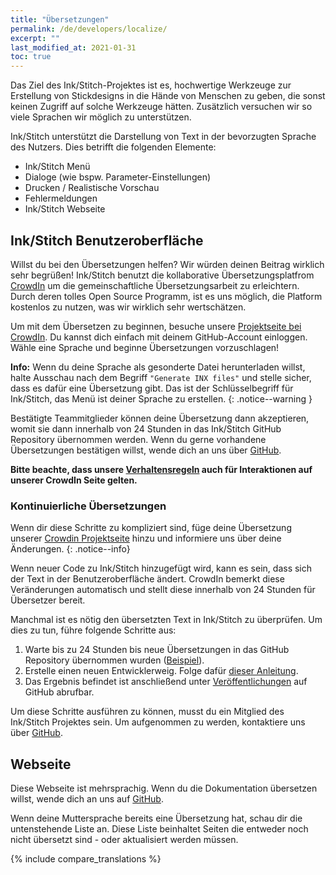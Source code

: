 ```yaml
---
title: "Übersetzungen"
permalink: /de/developers/localize/
excerpt: ""
last_modified_at: 2021-01-31
toc: true
---
```

Das Ziel des Ink/Stitch-Projektes ist es, hochwertige Werkzeuge zur Erstellung von Stickdesigns in die Hände von Menschen zu geben, die sonst keinen Zugriff auf solche Werkzeuge hätten.
Zusätzlich versuchen wir so viele Sprachen wir möglich zu unterstützen.

Ink/Stitch unterstützt die Darstellung von Text in der bevorzugten Sprache des Nutzers. Dies betrifft die folgenden Elemente:
  * Ink/Stitch Menü
  * Dialoge (wie bspw. Parameter-Einstellungen)
  * Drucken / Realistische Vorschau
  * Fehlermeldungen
  * Ink/Stitch Webseite

## Ink/Stitch Benutzeroberfläche

Willst du bei den Übersetzungen helfen?  Wir würden deinen Beitrag wirklich sehr begrüßen!  Ink/Stitch benutzt die kollaborative Übersetzungsplatfrom [CrowdIn](http://crowdin.com) um die gemeinschaftliche Übersetzungsarbeit zu erleichtern.  Durch deren tolles Open Source Programm, ist es uns möglich, die Platform kostenlos zu nutzen, was wir wirklich sehr wertschätzen.

Um mit dem Übersetzen zu beginnen, besuche unsere [Projektseite bei CrowdIn](https://translate.inkstitch.org).  Du kannst dich einfach mit deinem GitHub-Account einloggen.  Wähle eine Sprache und beginne Übersetzungen vorzuschlagen!

**Info:** Wenn du deine Sprache als gesonderte Datei herunterladen willst, halte Ausschau nach dem Begriff `"Generate INX files"` und stelle sicher, dass es dafür eine Übersetzung gibt. Das ist der Schlüsselbegriff für Ink/Stitch, das Menü ist deiner Sprache zu erstellen.
{: .notice--warning }

Bestätigte Teammitglieder können deine Übersetzung dann akzeptieren, womit sie dann innerhalb von 24 Stunden in das Ink/Stitch GitHub Repository übernommen werden.  Wenn du gerne vorhandene Übersetzungen bestätigen willst, wende dich an uns über [GitHub](https://github.com/inkstitch/inkstitch/issues/).

**Bitte beachte, dass unsere [Verhaltensregeln](CODE_OF_CONDUCT.md) auch für Interaktionen auf unserer CrowdIn Seite gelten.**

### Kontinuierliche Übersetzungen

Wenn dir diese Schritte zu kompliziert sind, füge deine Übersetzung unserer [Crowdin Projektseite](https://crowdin.com/project/inkstitch) hinzu und informiere uns über deine Änderungen.
{: .notice--info}

Wenn neuer Code zu Ink/Stitch hinzugefügt wird, kann es sein, dass sich der Text in der Benutzeroberfläche ändert. CrowdIn bemerkt diese Veränderungen automatisch und stellt diese innerhalb von 24 Stunden für Übersetzer bereit.

Manchmal ist es nötig den übersetzten Text in Ink/Stitch zu überprüfen.  Um dies zu tun, führe folgende Schritte aus:
1. Warte bis zu 24 Stunden bis neue Übersetzungen in das GitHub Repository übernommen wurden ([Beispiel](https://github.com/inkstitch/inkstitch/commit/96c319f870f7da5370ac4f3378f2cf6de0e0ccde)).
2. Erstelle einen neuen Entwicklerweig. Folge dafür [dieser Anleitung](https://help.github.com/articles/creating-and-deleting-branches-within-your-repository/).
3. Das Ergebnis befindet ist anschließend unter [Veröffentlichungen](https://github.com/inkstitch/inkstitch/releases) auf GitHub abrufbar.

Um diese Schritte ausführen zu können, musst du ein Mitglied des Ink/Stitch Projektes sein.  Um aufgenommen zu werden, kontaktiere uns über [GitHub](https://github.com/inkstitch/inkstitch/issues/).


## Webseite

Diese Webseite ist mehrsprachig. Wenn du die Dokumentation übersetzen willst, wende dich an uns auf [GitHub](https://github.com/inkstitch/inkstitch/issues).

Wenn deine Muttersprache bereits eine Übersetzung hat, schau dir die untenstehende Liste an. Diese Liste beinhaltet Seiten die entweder noch nicht übersetzt sind - oder aktualisiert werden müssen.

{% include compare_translations %}
